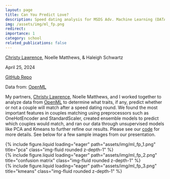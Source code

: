 ```yaml
---
layout: page
title: Can You Predict Love?
description: Speed dating analysis for MSDS Adv. Machine Learning (DATA-505)
img: /assets/img/ml_fp.png
redirect:
importance: 1
category: school
related_publications: false
---
```


[Christy Lawrence](https://cml-data.github.io/), Noelle Matthews, & Haleigh Schwartz

April 25, 2024

[GitHub Repo](https://github.com/schwartzh2017/Machine_learning_final_project)

Data from: [OpenML](https://www.openml.org/search?type=data&status=any&sort=runs&id=40536)


My partners, [Christy Lawrence](https://cml-data.github.io/), Noelle Matthews, and I worked together to analyze data from [OpenML](https://www.openml.org/search?type=data&status=any&sort=runs&id=40536) to determine what traits, if any, predict whether or not a couple will match after a speed dating round. We found the most important features in couples matching using preprocessors such as OneHotEncoder and StandardScaler, created ensemble models to predict which couples would match, and ran our data through unsupervised models like PCA and Kmeans to further refine our results. Please see our [code](https://github.com/schwartzh2017/Machine_learning_final_project) for more details. See below for a few sample images from our presentation.

<div class="row">
    <div class="col-sm mt-3 mt-md-0">
        {% include figure.liquid loading="eager" path="assets/img/ml_fp_1.png" title="pca" class="img-fluid rounded z-depth-1" %}
    </div>
    <div class="col-sm mt-3 mt-md-0">
        {% include figure.liquid loading="eager" path="assets/img/ml_fp_2.png" title="confusion matrix" class="img-fluid rounded z-depth-1" %}
    </div>
    <div class="col-sm mt-3 mt-md-0">
        {% include figure.liquid loading="eager" path="assets/img/ml_fp_3.png" title="kmeans" class="img-fluid rounded z-depth-1" %}
    </div>
</div>

<!-- {% raw %}

```html
<div class="row justify-content-sm-center">
  <div class="col-sm-8 mt-3 mt-md-0">
    {% include figure.liquid path="assets/img/6.jpg" title="example image" class="img-fluid rounded z-depth-1" %}
  </div>
  <div class="col-sm-4 mt-3 mt-md-0">
    {% include figure.liquid path="assets/img/11.jpg" title="example image" class="img-fluid rounded z-depth-1" %}
  </div>
</div>
```

{% endraw %} -->
